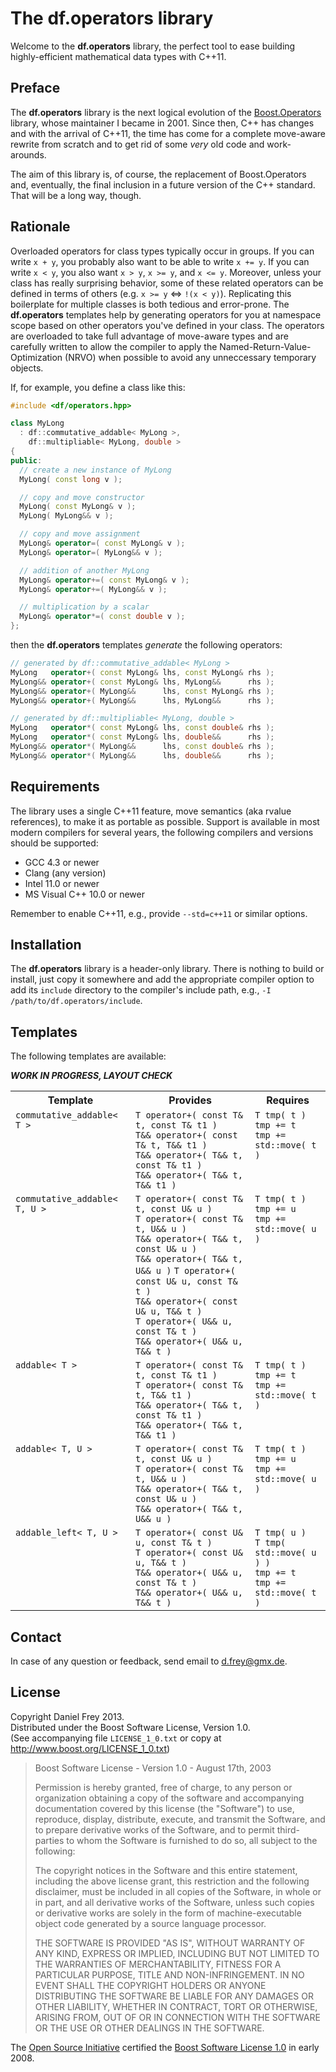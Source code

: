 The df.operators library
========================

Welcome to the **df.operators** library, the perfect tool to ease building highly-efficient mathematical data types with C++11.

Preface
-------

The **df.operators** library is the next logical evolution of the [Boost.Operators](http://www.boost.org/doc/libs/1_53_0/libs/utility/operators.htm) library, whose maintainer I became in 2001. Since then, C++ has changes and with the arrival of C++11, the time has come for a complete move-aware rewrite from scratch and to get rid of some *very* old code and work-arounds.

The aim of this library is, of course, the replacement of Boost.Operators and, eventually, the final inclusion in a future version of the C++ standard. That will be a long way, though.

Rationale
---------

Overloaded operators for class types typically occur in groups. If you can write `x + y`, you probably also want to be able to write `x += y`. If you can write `x < y`, you also want `x > y`, `x >= y`, and `x <= y`. Moreover, unless your class has really surprising behavior, some of these related operators can be defined in terms of others (e.g. `x >= y` <=> `!(x < y)`). Replicating this boilerplate for multiple classes is both tedious and error-prone. The **df.operators** templates help by generating operators for you at namespace scope based on other operators you've defined in your class. The operators are overloaded to take full advantage of move-aware types and are carefully written to allow the compiler to apply the Named-Return-Value-Optimization (NRVO) when possible to avoid any unneccessary temporary objects.

If, for example, you define a class like this:

```c++
#include <df/operators.hpp>

class MyLong
  : df::commutative_addable< MyLong >,
    df::multipliable< MyLong, double >
{
public:
  // create a new instance of MyLong
  MyLong( const long v );

  // copy and move constructor
  MyLong( const MyLong& v );
  MyLong( MyLong&& v );

  // copy and move assignment
  MyLong& operator=( const MyLong& v );
  MyLong& operator=( MyLong&& v );

  // addition of another MyLong
  MyLong& operator+=( const MyLong& v );
  MyLong& operator+=( MyLong&& v );

  // multiplication by a scalar
  MyLong& operator*=( const double v );
};
```

then the **df.operators** templates *generate* the following operators:

```c++
// generated by df::commutative_addable< MyLong >
MyLong   operator+( const MyLong& lhs, const MyLong& rhs );
MyLong&& operator+( const MyLong& lhs, MyLong&&      rhs );
MyLong&& operator+( MyLong&&      lhs, const MyLong& rhs );
MyLong&& operator+( MyLong&&      lhs, MyLong&&      rhs );

// generated by df::multipliable< MyLong, double >
MyLong   operator*( const MyLong& lhs, const double& rhs );
MyLong   operator*( const MyLong& lhs, double&&      rhs );
MyLong&& operator*( MyLong&&      lhs, const double& rhs );
MyLong&& operator*( MyLong&&      lhs, double&&      rhs );
```

Requirements
------------

The library uses a single C++11 feature, move semantics (aka rvalue references), to make it as portable as possible. Support is available in most modern compilers for several years, the following compilers and versions should be supported:

* GCC 4.3 or newer
* Clang (any version)
* Intel 11.0 or newer
* MS Visual C++ 10.0 or newer

Remember to enable C++11, e.g., provide `--std=c++11` or similar options.

Installation
------------

The **df.operators** library is a header-only library. There is nothing to build or install, just copy it somewhere and add the appropriate compiler option to add its `include` directory to the compiler's include path, e.g., `-I /path/to/df.operators/include`.

Templates
---------

The following templates are available:

***WORK IN PROGRESS, LAYOUT CHECK***

<table>
  <tr>
    <th>Template</th><th>Provides</th><th>Requires</th>
  </tr><tr valign="top">
    <td>
      <code>commutative_addable&lt; T &gt;</code>
    </td><td>
      <code>T operator+( const T&amp; t, const T&amp; t1 )</code><br>
      <code>T&amp;&amp; operator+( const T&amp; t, T&amp;&amp; t1 )</code><br>
      <code>T&amp;&amp; operator+( T&amp;&amp; t, const T&amp; t1 )</code><br>
      <code>T&amp;&amp; operator+( T&amp;&amp; t, T&amp;&amp; t1 )</code>
    </td><td>
      <code>T tmp( t )</code><br>
      <code>tmp += t</code><br>
      <code>tmp += std::move( t )</code>
    </td>
  </tr><tr valign="top">
    <td>
      <code>commutative_addable&lt; T, U &gt;</code>
    </td><td>
      <code>T operator+( const T&amp; t, const U&amp; u )</code><br>
      <code>T operator+( const T&amp; t, U&amp;&amp; u )</code><br>
      <code>T&amp;&amp; operator+( T&amp;&amp; t, const U&amp; u )</code><br>
      <code>T&amp;&amp; operator+( T&amp;&amp; t, U&amp;&amp; u )</code>
      <code>T operator+( const U&amp; u, const T&amp; t )</code><br>
      <code>T&amp;&amp; operator+( const U&amp; u, T&amp;&amp; t )</code><br>
      <code>T operator+( U&amp;&amp; u, const T&amp; t )</code><br>
      <code>T&amp;&amp; operator+( U&amp;&amp; u, T&amp;&amp; t )</code>
    </td><td>
      <code>T tmp( t )</code><br>
      <code>tmp += u</code><br>
      <code>tmp += std::move( u )</code>
    </td>
  </tr><tr valign="top">
    <td>
      <code>addable&lt; T &gt;</code>
    </td><td>
      <code>T operator+( const T&amp; t, const T&amp; t1 )</code><br>
      <code>T operator+( const T&amp; t, T&amp;&amp; t1 )</code><br>
      <code>T&amp;&amp; operator+( T&amp;&amp; t, const T&amp; t1 )</code><br>
      <code>T&amp;&amp; operator+( T&amp;&amp; t, T&amp;&amp; t1 )</code>
    </td><td>
      <code>T tmp( t )</code><br>
      <code>tmp += t</code><br>
      <code>tmp += std::move( t )</code>
    </td>
  </tr><tr valign="top">
    <td>
      <code>addable&lt; T, U &gt;</code>
    </td><td>
      <code>T operator+( const T&amp; t, const U&amp; u )</code><br>
      <code>T operator+( const T&amp; t, U&amp;&amp; u )</code><br>
      <code>T&amp;&amp; operator+( T&amp;&amp; t, const U&amp; u )</code><br>
      <code>T&amp;&amp; operator+( T&amp;&amp; t, U&amp;&amp; u )</code>
    </td><td>
      <code>T tmp( t )</code><br>
      <code>tmp += u</code><br>
      <code>tmp += std::move( u )</code>
    </td>
  </tr><tr valign="top">
    <td>
      <code>addable_left&lt; T, U &gt;</code>
    </td><td>
      <code>T operator+( const U&amp; u, const T&amp; t )</code><br>
      <code>T operator+( const U&amp; u, T&amp;&amp; t )</code><br>
      <code>T&amp;&amp; operator+( U&amp;&amp; u, const T&amp; t )</code><br>
      <code>T&amp;&amp; operator+( U&amp;&amp; u, T&amp;&amp; t )</code>
    </td><td>
      <code>T tmp( u )</code><br>
      <code>T tmp( std::move( u ) )</code><br>
      <code>tmp += t</code><br>
      <code>tmp += std::move( t )</code>
    </td>
  </tr>
</table>

Contact
-------

In case of any question or feedback, send email to <d.frey@gmx.de>.

License
-------

Copyright Daniel Frey 2013.<br>
Distributed under the Boost Software License, Version 1.0.<br>
(See accompanying file `LICENSE_1_0.txt` or copy at <http://www.boost.org/LICENSE_1_0.txt>)

>Boost Software License - Version 1.0 - August 17th, 2003
>
>Permission is hereby granted, free of charge, to any person or organization obtaining a copy of the software and accompanying documentation covered by this license (the "Software") to use, reproduce, display, distribute, execute, and transmit the Software, and to prepare derivative works of the Software, and to permit third-parties to whom the Software is furnished to do so, all subject to the following:
>
>The copyright notices in the Software and this entire statement, including the above license grant, this restriction and the following disclaimer, must be included in all copies of the Software, in whole or in part, and all derivative works of the Software, unless such copies or derivative works are solely in the form of machine-executable object code generated by a source language processor.
>
>THE SOFTWARE IS PROVIDED "AS IS", WITHOUT WARRANTY OF ANY KIND, EXPRESS OR IMPLIED, INCLUDING BUT NOT LIMITED TO THE WARRANTIES OF MERCHANTABILITY, FITNESS FOR A PARTICULAR PURPOSE, TITLE AND NON-INFRINGEMENT. IN NO EVENT SHALL THE COPYRIGHT HOLDERS OR ANYONE DISTRIBUTING THE SOFTWARE BE LIABLE FOR ANY DAMAGES OR OTHER LIABILITY, WHETHER IN CONTRACT, TORT OR OTHERWISE, ARISING FROM, OUT OF OR IN CONNECTION WITH THE SOFTWARE OR THE USE OR OTHER DEALINGS IN THE SOFTWARE.

The [Open Source Initiative](http://www.opensource.org/) certified the [Boost Software License 1.0](http://www.opensource.org/licenses/bsl1.0.html) in early 2008.
